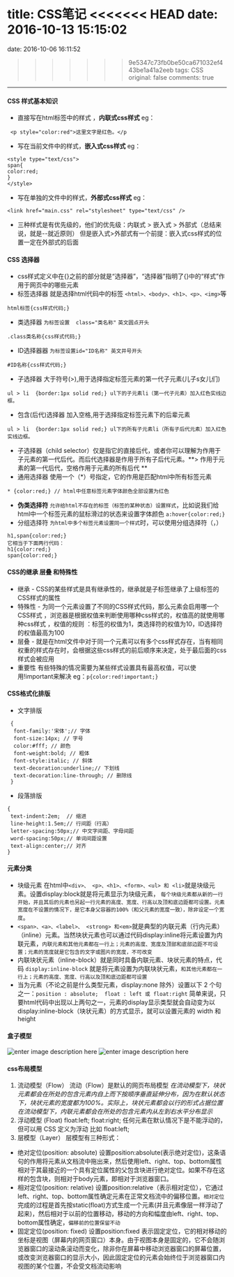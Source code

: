 title: CSS笔记
<<<<<<< HEAD
date: 2016-10-13 15:15:02
=======
date: 2016-10-06 16:11:52
>>>>>>> 9e5347c73fb0be50ca671032ef443be1a41a2eeb
tags: CSS
original: false
comments: true
---
#### CSS 样式基本知识
- 直接写在html标签中的样式 ，**内联式css样式**   eg：

```
 <p style="color:red">这里文字是红色。</p
```

- 写在当前文件中的样式，**嵌入式css样式**   eg：

```
<style type="text/css">
span{
color:red;
}
</style>
```
<!-- more -->
- 写在单独的文件中的样式，**外部式css样式** eg：

```
<link href="main.css" rel="stylesheet" type="text/css" />
```
- 三种样式是有优先级的，他们的优先级：内联式 > 嵌入式 > 外部式（总结来说，就是--就近原则）
但是嵌入式>外部式有一个前提：嵌入式css样式的位置一定在外部式的后面

#### CSS 选择器
-  css样式定义中在{}之前的部分就是“选择器”，“选择器”指明了{}中的“样式”作用于网页中的哪些元素
-  标签选择器  就是选择html代码中的标签  `<html>、<body>、<h1>、<p>、<img>`等

```
html标签{css样式代码;}
```
- 类选择器         `为标签设置  class="类名称"`   `英文圆点开头`

```
.class类名称{css样式代码;}
```
- ID选择器器           `为标签设置id="ID名称" 英文井号开头`

```
#ID名称{css样式代码;}
```
- 子选择器  大于符号(>),用于选择指定标签元素的第一代子元素(儿子s女儿们)

```
ul > li  {border:1px solid red;} ul下的子元素li（第一代子元素）加入红色实线边框。
```
- 包含(后代)选择器 加入空格,用于选择指定标签元素下的后辈元素

```
ul > li  {border:1px solid red;} ul下的所有子元素li（所有子后代元素）加入红色实线边框。
```
- 子选择器（child selector）仅是指它的直接后代，或者你可以理解为作用于子元素的第一代后代。而后代选择器是作用于所有子后代元素。**> 作用于元素的第一代后代，空格作用于元素的所有后代 **
- 通用选择器  使用一个（*）号指定，它的作用是匹配html中所有标签元素

```
* {color:red;} // html中任意标签元素字体颜色全部设置为红色
```
- **伪类选择符** `允许给html不存在的标签（标签的某种状态）设置样式`，比如说我们给html中一个标签元素的鼠标滑过的状态来设置字体颜色 `a:hover{color:red;}`
- 分组选择符 `为html中多个标签元素设置同一个样式`时，可以使用分组选择符（，）

```
h1,span{color:red;}  
它相当于下面两行代码：
h1{color:red;}
span{color:red;}
```
#### CSS的继承 层叠 和特殊性
- 继承 - CSS的某些样式是具有继承性的，继承就是子标签继承了上级标签的CSS样式的属性
- 特殊性 - 为同一个元素设置了不同的CSS样式代码，那么元素会启用哪一个CSS样式 ，浏览器是根据权值来判断使用哪种css样式的，权值高的就使用哪种css样式 ，权值的规则 ：标签的权值为1，类选择符的权值为10，ID选择符的权值最高为100
- 层叠 - 就是在html文件中对于同一个元素可以有多个css样式存在，当有相同权重的样式存在时，会根据这些css样式的前后顺序来决定，处于最后面的css样式会被应用
- 重要性 有些特殊的情况需要为某些样式设置具有最高权值，可以使用!important来解决  eg：`p{color:red!important;}`

#### CSS格式化排版
- 文字排版

```
 {
  font-family:'宋体';// 字体
  font-size:14px; // 字号
  color:#fff; // 颜色
  font-weight:bold; // 粗体
  font-style:italic; // 斜体
  text-decoration:underline;// 下划线
  text-decoration:line-through; // 删除线
 }
```
- 段落排版

```
{
 text-indent:2em;  // 缩进
 line-height:1.5em;// 行间距（行高）
 letter-spacing:50px;// 中文字间距、字母间距
 word-spacing:50px;// 单词间距设置
 text-align:center;// 对齐
}
```
#### 元素分类
- 块级元素 在html中`<div>、 <p>、<h1>、<form>、<ul> 和 <li>`就是块级元素。设置display:block就是将元素显示为块级元素， `每个块级元素都从新的一行开始，并且其后的元素也另起一行元素的高度、宽度、行高以及顶和底边距都可设置。元素宽度在不设置的情况下，是它本身父容器的100%（和父元素的宽度一致），除非设定一个宽度`。
- `<span>、<a>、<label>、 <strong> 和<em>`就是典型的内联元素（行内元素）（inline）元素。当然块状元素也可以通过代码display:inline将元素设置为内联元素，`内联元素和其他元素都在一行上；元素的高度、宽度及顶部和底部边距不可设置；元素的宽度就是它包含的文字或图片的宽度，不可改变`
- 内联块状元素（inline-block）就是同时具备内联元素、块状元素的特点，代码 `display:inline-block` 就是将元素设置为内联块状元素，`和其他元素都在一行上；元素的高度、宽度、行高以及顶和底边距都可设置`
- 当为元素（不论之前是什么类型元素，display:none 除外）设置以下 2 个句之一：`position : absolute;  float : left 或 float:right` 简单来说，只要html代码中出现以上两句之一，元素的display显示类型就会自动变为以 display:inline-block（块状元素）的方式显示，就可以设置元素的 width 和 height 

#### 盒子模型
![enter image description here](http://img.mukewang.com/543b4cae0001b34304300350.jpg)
![enter image description here](http://img.mukewang.com/539fbb3a0001304305570259.jpg)

#### css布局模型
1. 流动模型（Flow） 流动（Flow）是默认的网页布局模型
*在流动模型下，块状元素都会在所处的包含元素内自上而下按顺序垂直延伸分布，因为在默认状态下，块状元素的宽度都为100%。实际上，块状元素都会以行的形式占据位置*
*在流动模型下，内联元素都会在所处的包含元素内从左到右水平分布显示*
2. 浮动模型 (Float)  float:left; float:right;
任何元素在默认情况下是不能浮动的，但可以用 CSS 定义为浮动 比如 float:left;
3. 层模型（Layer） 层模型有三种形式：
- 绝对定位(position: absolute)
设置position:absolute(表示绝对定位)，这条语句的作用将元素从文档流中拖出来，然后使用left、right、top、bottom属性相对于其最接近的一个具有定位属性的父包含块进行绝对定位。如果不存在这样的包含块，则相对于body元素，即相对于浏览器窗口。
- 相对定位(position: relative)
设置position:relative（表示相对定位），它通过left、right、top、bottom属性确定元素在正常文档流中的偏移位置。`相对定位`完成的过程是首先按static(float)方式生成一个元素(并且元素像层一样浮动了起来)，然后相对于以前的位置移动，移动的方向和幅度由left、right、top、bottom属性确定，`偏移前的位置保留不动`
- 固定定位(position: fixed)
设置position:fixed 表示固定定位，它的相对移动的坐标是视图（屏幕内的网页窗口）本身。由于视图本身是固定的，它不会随浏览器窗口的滚动条滚动而变化，除非你在屏幕中移动浏览器窗口的屏幕位置，或改变浏览器窗口的显示大小，因此固定定位的元素会始终位于浏览器窗口内视图的某个位置，不会受文档流动影响